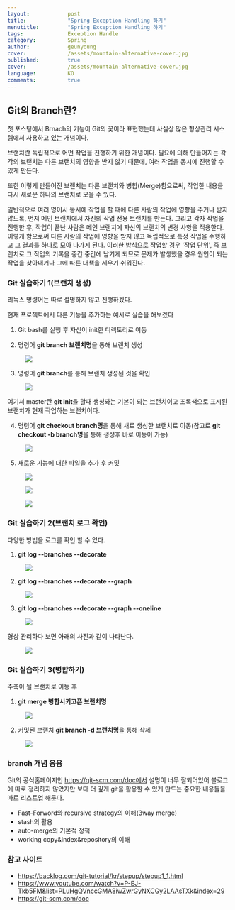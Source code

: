 ```yaml
---
layout:            post
title:             "Spring Exception Handling 하기"
menutitle:         "Spring Exception Handling 하기"
tags:              Exception Handle
category:          Spring
author:            geunyoung
cover:             /assets/mountain-alternative-cover.jpg
published:         true
cover:             /assets/mountain-alternative-cover.jpg
language:          KO
comments:          true
---
```


## Git의 Branch란?

첫 포스팅에서 Brnach의 기능이 Git의 꽃이라 표현했는데 사실상 많은 형상관리 시스템에서 사용하고 있는 개념이다.

브랜치란 독립적으로 어떤 작업을 진행하기 위한 개념이다. 필요에 의해 만들어지는 각각의 브랜치는 다른 브랜치의 영향을 받지 않기 때문에, 여러 작업을 동시에 진행할 수 있게 만든다.

또한 이렇게 만들어진 브랜치는 다른 브랜치와 병합(Merge)함으로써, 작업한 내용을 다시 새로운 하나의 브랜치로 모을 수 있다.

일반적으로 여러 명이서 동시에 작업을 할 때에 다른 사람의 작업에 영향을 주거나 받지 않도록, 먼저 메인 브랜치에서 자신의 작업 전용 브랜치를 만든다. 그리고 각자 작업을 진행한 후, 작업이 끝난 사람은 메인 브랜치에 자신의 브랜치의 변경 사항을 적용한다. 이렇게 함으로써 다른 사람의 작업에 영향을 받지 않고 독립적으로 특정 작업을 수행하고 그 결과를 하나로 모아 나가게 된다. 이러한 방식으로 작업할 경우 '작업 단위', 즉 브랜치로 그 작업의 기록을 중간 중간에 남기게 되므로 문제가 발생했을 경우 원인이 되는 작업을 찾아내거나 그에 따른 대책을 세우기 쉬워진다.


### Git 실습하기 1(브랜치 생성)

리눅스 명령어는 따로 설명하지 않고 진행하겠다.

현재 프로젝트에서 다른 기능을 추가하는 예시로 실습을 해보겠다 

1. Git bash를 실행 후 자신이 init한 디렉토리로 이동

2. 명령어 **git branch 브랜치명**을 통해 브랜치 생성

<aside>
<figure>
<img src="{{ "/media/img/Git/practice21.PNG" | absolute_url }}" />
</figure>
</aside>


3. 명령어 **git branch**를 통해 브랜치 생성된 것을 확인

<aside>
<figure>
<img src="{{ "/media/img/Git/practice22.PNG" | absolute_url }}" />
</figure>
</aside>

여기서 master란 **git init**을 할때 생성돠는 기본이 되는 브랜치이고 초록색으로 표시된 브랜치가 현재 작업하는 브랜치이다.


4. 명령어 **git checkout branch명**을 통해 새로 생성한 브랜치로 이동(참고로 **git checkout -b branch명**을 통해 생성후 바로 이동이 가능)

<aside>
<figure>
<img src="{{ "/media/img/Git/practice23.PNG" | absolute_url }}" />
</figure>
</aside>

5. 새로운 기능에 대한 파일을 추가 후 커밋

<aside>
<figure>
<img src="{{ "/media/img/Git/practice24.PNG" | absolute_url }}" />
</figure>
</aside>
<aside>
<figure>
<img src="{{ "/media/img/Git/practice25.PNG" | absolute_url }}" />
</figure>
</aside>
<aside>
<figure>
<img src="{{ "/media/img/Git/practice26.PNG" | absolute_url }}" />
</figure>
</aside>


### Git 실습하기 2(브랜치 로그 확인)

다양한 방법을 로그를 확인 할 수 있다.

1. **git log --branches --decorate**

<aside>
<figure>
<img src="{{ "/media/img/Git/practice27.PNG" | absolute_url }}" />
</figure>
</aside>

2. **git log --branches --decorate --graph**

<aside>
<figure>
<img src="{{ "/media/img/Git/practice28.PNG" | absolute_url }}" />
</figure>
</aside>

3. **git log --branches --decorate --graph --oneline**

<aside>
<figure>
<img src="{{ "/media/img/Git/practice29.PNG" | absolute_url }}" />
</figure>
</aside>

형상 관리하다 보면 아래의 사진과 같이 나타난다.

<aside>
<figure>
<img src="{{ "/media/img/Git/practice30.PNG" | absolute_url }}" />
</figure>
</aside>



### Git 실습하기 3(병합하기)

주축이 될 브랜치로 이동 후

1. **git merge 병합시키고픈 브랜치명**

<aside>
<figure>
<img src="{{ "/media/img/Git/practice31.PNG" | absolute_url }}" />
</figure>
</aside>

2. 커밋된 브랜치 **git branch -d 브랜치명**을 통해 삭제

<aside>
<figure>
<img src="{{ "/media/img/Git/practice32.PNG" | absolute_url }}" />
</figure>
</aside>


### branch 개념 응용

Git의 공식홈페이지인 https://git-scm.com/doc에서 설명이 너무 잘되어있어 블로그에 따로 정리하지 않았지만 보다 더 깊게 git을 활용할 수 있게 만드는 중요한 내용들을 따로 리스트업 해둔다.

 - Fast-Forword와 recursive strategy의 이해(3way merge)
 - stash의 활용
 - auto-merge의 기본적 정책
 - working copy&index&repository의 이해

 
 ### 참고 사이트
  - https://backlog.com/git-tutorial/kr/stepup/stepup1_1.html
  - https://www.youtube.com/watch?v=P-EJ-Tkb5FM&list=PLuHgQVnccGMA8iwZwrGyNXCGy2LAAsTXk&index=29
  - https://git-scm.com/doc

